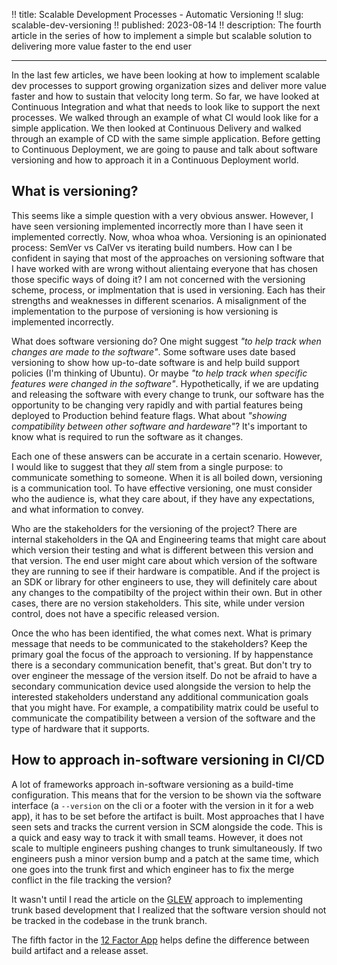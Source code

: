 !! title: Scalable Development Processes - Automatic Versioning
!! slug: scalable-dev-versioning
!! published: 2023-08-14
!! description: The fourth article in the series of how to implement a simple but scalable solution to delivering more value faster to the end user

---
In the last few articles, we have been looking at how to implement scalable dev processes to support growing
organization sizes and deliver more value faster and how to sustain that velocity long term. So far, we have looked at
Continuous Integration and what that needs to look like to support the next processes. We walked through an example of
what CI would look like for a simple application. We then looked at Continuous Delivery and walked through an example
of CD with the same simple application. Before getting to Continuous Deployment, we are going to pause and talk about
software versioning and how to approach it in a Continuous Deployment world.


## What is versioning?

This seems like a simple question with a very obvious answer. However, I have seen versioning implemented incorrectly
more than I have seen it implemented correctly. Now, whoa whoa whoa. Versioning is an opinionated process: SemVer vs
CalVer vs iterating build numbers. How can I be confident in saying that most of the approaches on versioning software
that I have worked with are wrong without alientaing everyone that has chosen those specific ways of doing it? I am not
concerned with the versioning scheme, process, or implmentation that is used in versioning. Each has their strengths and
weaknesses in different scenarios. A misalignment of the implementation to the purpose of versioning is how versioning
is implemented incorrectly.

What does software versioning do? One might suggest _"to help track when changes are made to the software"_. Some
software uses date based versioning to show how up-to-date software is and help build support policies 
(I'm thinking of Ubuntu). Or maybe _"to help track when specific features were changed in the software"_.
Hypothetically, if we are updating and releasing the software with every change to trunk, our software has the
opportunity to be changing very rapidly and with partial features being deployed to Production behind feature flags.
What about _"showing compatibility between other software and hardeware"_? It's important to know what is required to
run the software as it changes.

Each one of these answers can be accurate in a certain scenario. However, I would like to suggest that they _all_ stem
from a single purpose: to communicate something to someone. When it is all boiled down, versioning is a communication
tool. To have effective versioning, one must consider who the audience is, what they care about, if they have any
expectations, and what information to convey.

Who are the stakeholders for the versioning of the project? There are internal stakeholders in the QA and Engineering
teams that might care about which version their testing and what is different between this version and that version. The
end user might care about which version of the software they are running to see if their hardware is compatible. And if
the project is an SDK or library for other engineers to use, they will definitely care about any changes to the
compatibilty of the project within their own. But in other cases, there are no version stakeholders. This site, while
under version control, does not have a specific released version.

Once the who has been identified, the what comes next. What is primary message that needs to be communicated to the
stakeholders? Keep the primary goal the focus of the approach to versioning. If by happenstance there is a secondary
communication benefit, that's great. But don't try to over engineer the message of the version itself. Do not be afraid
to have a secondary communication device used alongside the version to help the interested stakeholders understand
any additional communication goals that you might have. For example, a compatibility matrix could be useful to
communicate the compatibility between a version of the software and the type of hardware that it supports.


## How to approach in-software versioning in CI/CD

A lot of frameworks approach in-software versioning as a build-time configuration. This means that for the version to be
shown via the software interface (a `--version` on the cli or a footer with the version in it for a web app), it has to
be set before the artifact is built. Most approaches that I have seen sets and tracks the current version in SCM
alongside the code. This is a quick and easy way to track it with small teams. However, it does not scale to multiple
engineers pushing changes to trunk simultaneously. If two engineers push a minor version bump and a patch at the same
time, which one goes into the trunk first and which engineer has to fix the merge conflict in the file tracking the
version?

It wasn't until I read the article on the [GLEW](https://sam.gleske.net/blog/engineering/2019/11/12/git-low-effort-workflow.html) 
approach to implementing trunk based development that I realized that the software version should not be tracked in the
codebase in the trunk branch. 

The fifth factor in the [12 Factor App](https://12factor.net/build-release-run)
helps define the difference between build artifact and a release asset. 
